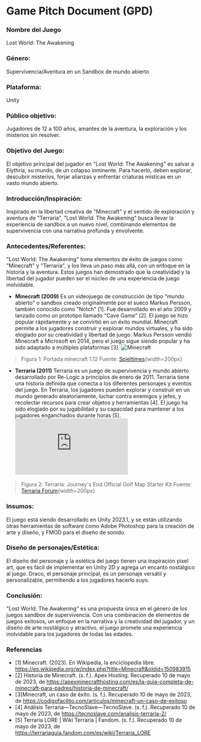 
# Game Pitch Document (GPD)

### **Nombre del Juego**
Lost World: The Awakening
### **Género:** 
Supervivencia/Aventura en un Sandbox de mundo abierto
### **Plataforma:**
Unity

### **Público objetivo:**
Jugadores de 12 a 100 años, amantes de la aventura, la exploración y los misterios sin resolver. 

### **Objetivo del Juego:**
El objetivo principal del jugador en "Lost World: The Awakening" es salvar a Elythria, su mundo, de un colapso inminente. Para hacerlo, deben explorar, descubrir misterios, forjar alianzas y enfrentar criaturas místicas en un vasto mundo abierto.

### **Introducción/Inspiración:**
Inspirado en la libertad creativa de "Minecraft" y el sentido de exploración y aventura de "Terraria", "Lost World: The Awakening" busca llevar la experiencia de sandbox a un nuevo nivel, combinando elementos de supervivencia con una narrativa profunda y envolvente. 


### **Antecedentes/Referentes:**
"Lost World: The Awakening" toma elementos de éxito de juegos como "Minecraft" y "Terraria", y los lleva un paso más allá, con un enfoque en la historia y la aventura. Estos juegos han demostrado que la creatividad y la libertad del jugador pueden ser el núcleo de una experiencia de juego inolvidable.
- **Minecraft (2009)**
Es un videojuego de construcción de tipo "mundo abierto" o sandbox creado originalmente por el sueco Markus Persson, también conocido como "Notch" [1]. Fue desarrollado en el año 2009 y lanzado como un prototipo llamado "Cave Game" [2]. El juego se hizo popular rápidamente y se convirtió en un éxito mundial. Minecraft permite a los jugadores construir y explorar mundos virtuales, y ha sido elogiado por su creatividad y libertad de juego. Markus Persson vendió Minecraft a Microsoft en 2014, pero el juego sigue siendo popular y ha sido adaptado a múltiples plataformas [3].
![Minecraft](https://www.spieltimes.com/wp-content/uploads/2022/01/Minecraft-Exit-Code-0.jpg?ezimgfmt=ng:webp/ngcb1)
> Figura 1: Portada minecraft 1.12 Fuente: [Spieltimes](https://www.spieltimes.com/original/guides/minecraft-exit-code-0-how-to-fix/#.ZFvJqF7MLIU){width=200px}

- **Terraria (2011)**
Terraria es un juego de supervivencia y mundo abierto desarrollado por Re-Logic a principios de enero de 2011. Terraria tiene una historia definida que conecta a los diferentes personajes y eventos del juego. En Terraria, los jugadores pueden explorar y construir en un mundo generado aleatoriamente, luchar contra enemigos y jefes, y recolectar recursos para crear objetos y herramientas [4]. El juego ha sido elogiado por su jugabilidad y su capacidad para mantener a los jugadores enganchados durante horas [5].
![Minecraft](https://forums.terraria.org/index.php?attachments/spawn-jpg.268854/)
>Figura 2: Terraria: Journey's End Official Golf Map Starter Kit Fuente:
[Terraria Forum](https://forums.terraria.org/index.php?threads/terraria-journeys-end-official-golf-map-starter-kit.87208/){width=200px}

### **Insumos**:
El juego está siendo desarrollado en Unity 2023.1, y se están utilizando otras herramientas de software como Adobe Photoshop para la creación de arte y diseño, y FMOD para el diseño de sonido.

### **Diseño de personajes/Estética**:
El diseño del personaje y la estética del juego tienen una inspiración pixel art, que es fácil de implementar en Unity 2D y agrega un encanto nostálgico al juego. Draco, el personaje principal, es un personaje versátil y personalizable, permitiendo a los jugadores hacerlo suyo.

### **Conclusión**:
"Lost World: The Awakening" es una propuesta única en el género de los juegos sandbox de supervivencia. Con una combinación de elementos de juegos exitosos, un enfoque en la narrativa y la creatividad del jugador, y un diseño de arte nostálgico y atractivo, el juego promete una experiencia inolvidable para los jugadores de todas las edades.

### **Referencias**
-  [1] Minecraft. (2023). En Wikipedia, la enciclopedia libre. https://es.wikipedia.org/w/index.php?title=Minecraft&oldid=150983915
- [2] Historia de Minecraft. (s. f.). Apex Hosting. Recuperado 10 de mayo de 2023, de https://apexminecrafthosting.com/es/la-guia-completa-de-minecraft-para-padres/historia-de-minecraft/
- [3]Minecraft, un caso de éxito. (s. f.). Recuperado 10 de mayo de 2023, de https://codigofacilito.com/articulos/minecraft-un-caso-de-exitoso
- [4] Análisis Terraria—TecnoSlave—TecnoSlave. (s. f.). Recuperado 10 de mayo de 2023, de https://tecnoslave.com/analisis-terraria-2/
- [5] Terraria LORE | Wiki Terraria | Fandom. (s. f.). Recuperado 10 de mayo de 2023, de https://terrariaguia.fandom.com/es/wiki/Terraria_LORE
